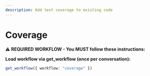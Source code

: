 ```yaml
---
description: Add test coverage to existing code
---
```


# Coverage

⚠️ **REQUIRED WORKFLOW - You MUST follow these instructions:**

**Load workflow via get_workflow (once per conversation):**
```typescript
get_workflow({ workflow: "coverage" })
```
